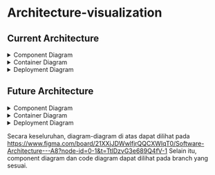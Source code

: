 # Architecture-visualization

## Current Architecture

<details>
  <summary>
    Component Diagram

  </summary>

  <img width="1954" alt="Software Architecture - A8 (2)" src="https://github.com/BookKuStore/Archtecture-visualization/assets/120235144/1f018cf9-f8c1-497c-a6d4-27a34820410b">
  
</details>

<details>
  <summary>
    Container Diagram
  </summary>

  <img width="3616" alt="Software Architecture - A8 (1)" src="https://github.com/BookKuStore/Archtecture-visualization/assets/120235144/07f816c8-8c4f-4dc6-9eff-396bb147ffe6">

</details>

<details>
  <summary>
    Deployment Diagram
  </summary>

  <img width="3552" alt="Software Architecture - A8 (3)" src="https://github.com/BookKuStore/Archtecture-visualization/assets/120235144/aa6170bd-6f51-4f54-9196-326f9a9ab0c2">

</details>

## Future Architecture

<details>
  <summary>
    Component Diagram
  </summary>

  
</details>

<details>
  <summary>
    Container Diagram
  </summary>

  
</details>

<details>
  <summary>
    Deployment Diagram
  </summary>
  
</details>

Secara keseluruhan, diagram-diagram di atas dapat dilihat pada https://www.figma.com/board/21XXjJDWwlfjrQQCXWIqT0/Software-Architecture---A8?node-id=0-1&t=TtlDzvG3e689Q4fV-1
Selain itu, component diagram dan code diagram dapat dilihat pada branch yang sesuai.
